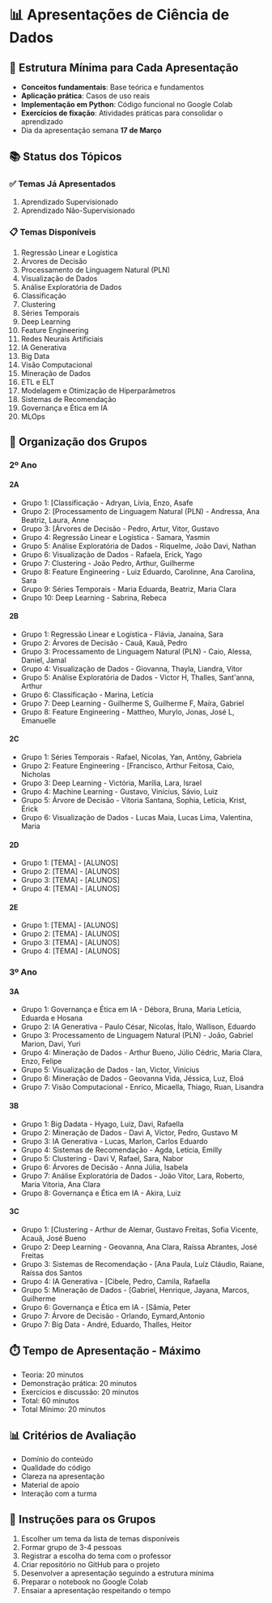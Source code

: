 # 📊 Apresentações de Ciência de Dados

## 🎯 Estrutura Mínima para Cada Apresentação
- **Conceitos fundamentais**: Base teórica e fundamentos
- **Aplicação prática**: Casos de uso reais
- **Implementação em Python**: Código funcional no Google Colab
- **Exercícios de fixação**: Atividades práticas para consolidar o aprendizado
- Dia da apresentação semana **17 de Março**

## 📚 Status dos Tópicos

### ✅ Temas Já Apresentados
1. Aprendizado Supervisionado
2. Aprendizado Não-Supervisionado

### 📋 Temas Disponíveis
1. Regressão Linear e Logística
2. Árvores de Decisão
3. Processamento de Linguagem Natural (PLN)
4. Visualização de Dados
5. Análise Exploratória de Dados
6. Classificação
7. Clustering
8. Séries Temporais
9. Deep Learning
10. Feature Engineering
11. Redes Neurais Artificiais
12. IA Generativa
13. Big Data
14. Visão Computacional
15. Mineração de Dados
16. ETL e ELT
17. Modelagem e Otimização de Hiperparâmetros
18. Sistemas de Recomendação
19. Governança e Ética em IA
20. MLOps

## 👥 Organização dos Grupos

### 2º Ano

#### 2A
- Grupo 1: [Classificação - Adryan, Lívia, Enzo, Asafe
- Grupo 2: [Processamento de Linguagem Natural (PLN) - Andressa, Ana Beatriz, Laura, Anne
- Grupo 3: [Árvores de Decisão - Pedro, Artur, Vitor, Gustavo
- Grupo 4: Regressão Linear e Logística - Samara, Yasmin
- Grupo 5: Análise Exploratória de Dados - Riquelme, João Davi, Nathan
- Grupo 6: Visualização de Dados - Rafaela, Erick, Yago
- Grupo 7: Clustering - João Pedro, Arthur, Guilherme
- Grupo 8: Feature Engineering - Luiz Eduardo, Carolinne, Ana Carolina, Sara
- Grupo 9: Séries Temporais - Maria Eduarda, Beatriz, Maria Clara
- Grupo 10: Deep Learning - Sabrina, Rebeca
#### 2B
- Grupo 1: Regressão Linear e Logística - Flávia, Janaína, Sara
- Grupo 2: Árvores de Decisão - Cauã, Kauã, Pedro
- Grupo 3: Processamento de Linguagem Natural (PLN) - Caio, Alessa, Daniel, Jamal
- Grupo 4: Visualização de Dados - Giovanna, Thayla, Liandra, Vitor
- Grupo 5: Análise Exploratória de Dados - Victor H, Thalles, Sant'anna, Arthur
- Grupo 6: Classificação - Marina, Letícia
- Grupo 7: Deep Learning - Guilherme S, Guilherme F, Maíra, Gabriel
- Grupo 8: Feature Engineering - Mattheo, Murylo, Jonas, José L, Emanuelle

#### 2C
- Grupo 1: Séries Temporais - Rafael, Nicolas, Yan, Antôny, Gabriela
- Grupo 2: Feature Engineering - [Francisco, Arthur Feitosa, Caio, Nicholas
- Grupo 3: Deep Learning - Victória, Marília, Lara, Israel
- Grupo 4: Machine Learning - Gustavo, Vinícius, Sávio, Luiz
- Grupo 5: Árvore de Decisão - Vítoria Santana, Sophia, Letícia, Krist, Érick
- Grupo 6: Visualização de Dados - Lucas Maia, Lucas Lima, Valentina, Maria

#### 2D
- Grupo 1: [TEMA] - [ALUNOS]
- Grupo 2: [TEMA] - [ALUNOS]
- Grupo 3: [TEMA] - [ALUNOS]
- Grupo 4: [TEMA] - [ALUNOS]

#### 2E
- Grupo 1: [TEMA] - [ALUNOS]
- Grupo 2: [TEMA] - [ALUNOS]
- Grupo 3: [TEMA] - [ALUNOS]
- Grupo 4: [TEMA] - [ALUNOS]

### 3º Ano

#### 3A
- Grupo 1: Governança e Ética em IA - Débora, Bruna, Maria Letícia, Eduarda e Hosana
- Grupo 2: IA Generativa - Paulo César, Nícolas, Ítalo, Wallison, Eduardo
- Grupo 3: Processamento de Linguagem Natural (PLN) - João, Gabriel Marion, Davi, Yuri
- Grupo 4: Mineração de Dados - Arthur Bueno, Júlio Cédric, Maria Clara, Enzo, Felipe
- Grupo 5: Visualização de Dados - Ian, Victor, Vinícius
- Grupo 6: Mineração de Dados - Geovanna Vida, Jéssica, Luz, Eloá
- Grupo 7: Visão Computacional - Enrico, Micaella, Thiago, Ruan, Lisandra

#### 3B
- Grupo 1: Big Dadata - Hyago, Luiz, Davi, Rafaella
- Grupo 2: Mineração de Dados - Davi A, Victor, Pedro, Gustavo M
- Grupo 3: IA Generativa - Lucas, Marlon, Carlos Eduardo
- Grupo 4: Sistemas de Recomendação - Agda, Letícia, Emilly
- Grupo 5: Clustering - Davi V, Rafael, Sara, Nabor
- Grupo 6: Árvores de Decisão - Anna Júlia, Isabela
- Grupo 7: Análise Exploratória de Dados - João Vítor, Lara, Roberto, Maria Vítoria, Ana Clara
- Grupo 8: Governança e Ética em IA - Akira, Luiz


#### 3C
- Grupo 1: [Clustering - Arthur de Alemar, Gustavo Freitas, Sofia Vicente, Acauã, José Bueno 
- Grupo 2: Deep Learning - Geovanna, Ana Clara, Raíssa Abrantes, José Freitas
- Grupo 3: Sistemas de Recomendação - [Ana Paula, Luíz Cláudio, Raiane, Raíssa dos Santos
- Grupo 4: IA Generativa - [Cibele, Pedro, Camila, Rafaella
- Grupo 5: Mineração de Dados - [Gabriel, Henrique, Jayana, Marcos, Guilherme
- Grupo 6: Governança e Ética em IA - [Sâmia, Peter
- Grupo 7: Árvore de Decisão - Orlando, Eymard,Antonio
- Grupo 7: Big Data - André, Eduardo, Thalles, Heitor

## ⏱️ Tempo de Apresentação - Máximo
- Teoria: 20 minutos
- Demonstração prática: 20 minutos
- Exercícios e discussão: 20 minutos
- Total: 60 minutos
- Total Mínimo: 20 minutos

## 📊 Critérios de Avaliação
- Domínio do conteúdo
- Qualidade do código
- Clareza na apresentação
- Material de apoio
- Interação com a turma

## 📝 Instruções para os Grupos
1. Escolher um tema da lista de temas disponíveis
2. Formar grupo de 3-4 pessoas
3. Registrar a escolha do tema com o professor
4. Criar repositório no GitHub para o projeto
5. Desenvolver a apresentação seguindo a estrutura mínima
6. Preparar o notebook no Google Colab
7. Ensaiar a apresentação respeitando o tempo